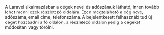 A Laravel alkalmazásban a cégek nevei és adószámuk látható, innen tovább lehet menni ezek részletező oldalára. Ezen megtalálható a cég neve, adószáma, email címe, telefonszáma. A bejelentkezett felhasználó tud új céget hozzáadni a fő oldalon, a részletező oldalon pedig a cégeket módosítani vagy törölni.
